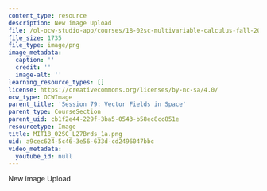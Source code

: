 ```yaml
---
content_type: resource
description: New image Upload
file: /ol-ocw-studio-app/courses/18-02sc-multivariable-calculus-fall-2010/a9cec6245c463e56633dcd2496047bbc_MIT18_02SC_L27Brds_1a.png
file_size: 1735
file_type: image/png
image_metadata:
  caption: ''
  credit: ''
  image-alt: ''
learning_resource_types: []
license: https://creativecommons.org/licenses/by-nc-sa/4.0/
ocw_type: OCWImage
parent_title: 'Session 79: Vector Fields in Space'
parent_type: CourseSection
parent_uid: cb1f2e44-229f-3ba5-0543-b58ec8cc851e
resourcetype: Image
title: MIT18_02SC_L27Brds_1a.png
uid: a9cec624-5c46-3e56-633d-cd2496047bbc
video_metadata:
  youtube_id: null
---
```

New image Upload